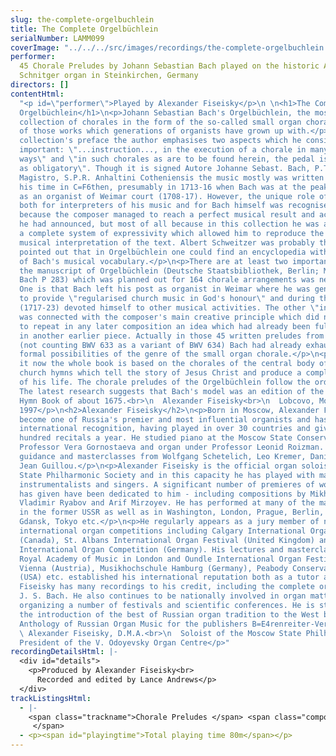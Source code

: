 ```yaml
---
slug: the-complete-orgelbuchlein
title: The Complete Orgelbüchlein
serialNumber: LAMM099
coverImage: "../../../src/images/recordings/the-complete-orgelbuchlein.jpg"
performer:
  45 Chorale Preludes by Johann Sebastian Bach played on the historic Arp
  Schnitger organ in Steinkirchen, Germany
directors: []
contentHtml:
  "<p id=\"performer\">Played by Alexander Fiseisky</p>\n \n<h1>The Complete
  Orgelbüchlein</h1>\n<p>Johann Sebastian Bach's Orgelbüchlein, the most significant
  collection of chorales in the form of the so-called small organ chorale, is one
  of those works which generations of organists have grown up with.</p>\n<p>In the
  collection's preface the author emphasises two aspects which he considered to be
  important: \"...instruction..., in the execution of a chorale in many different
  ways\" and \"in such chorales as are to be found herein, the pedal is to be treated
  as obligatory\". Though it is signed Autore Johanne Sebast. Bach, P.T. Capellae
  Magistro, S.P.R. Anhaltini Cotheniensis the music mostly was written earlier than
  his time in C=F6then, presumably in 1713-16 when Bach was at the peak of his career
  as an organist of Weimar court (1708-17). However, the unique role of this cycle
  both for interpreters of his music and for Bach himself was recognised not only
  because the composer managed to reach a perfect musical result and achieve the aims
  he had announced, but most of all because in this collection he was able to create
  a complete system of expressivity which allowed him to reproduce the concentrated
  musical interpretation of the text. Albert Schweitzer was probably the first who
  pointed out that in Orgelbüchlein one could find an encyclopedia with the motifs
  of Bach's musical vocabulary.</p>\n<p>There are at least two important reasons why
  the manuscript of Orgelbüchlein (Deutsche Staatsbibliothek, Berlin; Mus. ms. autogr.
  Bach P 283) which was planned out for 164 chorale arrangements was never finished.
  One is that Bach left his post as organist in Weimar where he was generally required
  to provide \"regularised church music in God's honour\" and during the next period
  (1717-23) devoted himself to other musical activities. The other \"inner\" reason
  was connected with the composer's main creative principle which did not allow him
  to repeat in any later composition an idea which had already been fully realised
  in another earlier piece. Actually in those 45 written preludes from Orgelbüchlein
  (not counting BWV 633 as a variant of BWV 634) Bach had already exhausted the fundamental
  formal possibilities of the genre of the small organ chorale.</p>\n<p>As we have
  it now the whole book is based on the chorales of the central body of Protestant
  church hymns which tell the story of Jesus Christ and produce a complete picture
  of his life. The chorale preludes of the Orgelbüchlein follow the order of the hymnal.
  The latest research suggests that Bach's model was an edition of the Thuringian
  Hymn Book of about 1675.<br>\n  Alexander Fiseisky<br>\n  Lobcovo, Moscow, July
  1997</p>\n<h2>Alexander Fiseisky</h2>\n<p>Born in Moscow, Alexander Fiseisky has
  become one of Russia's premier and most influential organists and has gained strong
  international recognition, having played in over 30 countries and giving about a
  hundred recitals a year. He studied piano at the Moscow State Conservatoire under
  Professor Vera Gornostaeva and organ under Professor Leonid Roizman. He had further
  guidance and masterclasses from Wolfgang Schetelich, Leo Kremer, Daniel Roth and
  Jean Guillou.</p>\n<p>Alexander Fiseisky is the official organ soloist of the Moscow
  State Philharmonic Society and in this capacity he has played with many orchestras,
  instrumentalists and singers. A significant number of premieres of works that he
  has given have been dedicated to him - including compositions by Mikhail Kollontay,
  Vladimir Ryabov and Arif Mirzoyev. He has performed at many of the major festivals
  in the former USSR as well as in Washington, London, Prague, Berlin, Vienna, Copenhagen,
  Gdansk, Tokyo etc.</p>\n<p>He regularly appears as a jury member of national and
  international organ competitions including Calgary International Organ Festival
  (Canada), St. Albans International Organ Festival (United Kingdom) and Gelsenkirchen
  International Organ Competition (Germany). His lectures and masterclasses at the
  Royal Academy of Music in London and Oundle International Organ Festival (UK), Musikhochschule
  Vienna (Austria), Musikhochschule Hamburg (Germany), Peabody Conservatoire in Baltimore
  (USA) etc. established his international reputation both as a tutor and musicologist.</p>\n<p>Alexander
  Fiseisky has many recordings to his credit, including the complete organ works of
  J. S. Bach. He also continues to be nationally involved in organ matters in Russia,
  organizing a number of festivals and scientific conferences. He is strongly advocating
  the introduction of the best of Russian organ tradition to the West by editing an
  Anthology of Russian Organ Music for the publishers B=E4renreiter-Verlag (8217-8219).<br>\n
  \ Alexander Fiseisky, D.M.A.<br>\n  Soloist of the Moscow State Philharmonic Society
  President of the V. Odoyevsky Organ Centre</p>"
recordingDetailsHtml: |-
  <div id="details">
    <p>Produced by Alexander Fiseisky<br>
      Recorded and edited by Lance Andrews</p>
  </div>
trackListingsHtml:
  - |-
    <span class="trackname">Chorale Preludes </span> <span class="composer">Johann Sebastian Bach/span&gt;<br>
     </span>
  - <p><span id="playingtime">Total playing time 80m</span></p>
---
```


